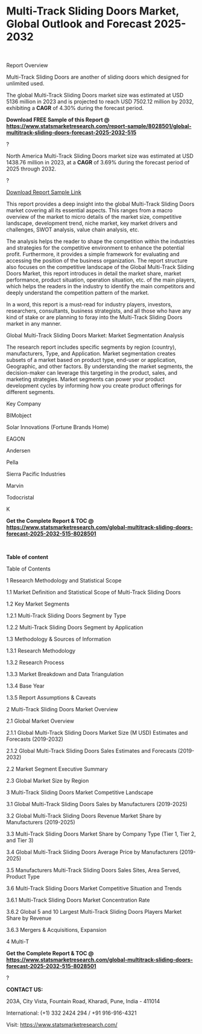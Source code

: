 <h1>Multi-Track Sliding Doors Market, Global Outlook and Forecast 2025-2032</h1><br/><p>Report Overview</p>
 
 
 
 <p>Multi-Track Sliding Doors are another of sliding doors which designed for unlimited used.</p>
 
 
 
 <p>The global Multi-Track Sliding Doors market size was estimated at USD 5136 million in 2023 and is projected to reach USD 7502.12 million by 2032, exhibiting a <strong>CAGR</strong> of 4.30% during the forecast period.</p>
 
 
 
 <div><b>Download FREE Sample of this Report @ <a href="https://www.statsmarketresearch.com/download-free-sample/8028501/global-multitrack-sliding-doors-forecast-2025-2032-515">https://www.statsmarketresearch.com/report-sample/8028501/global-multitrack-sliding-doors-forecast-2025-2032-515</a></b></div>
 
 
 
 <p>? </p>
 
 
 
 <p>North America Multi-Track Sliding Doors market size was estimated at USD 1438.76 million in 2023, at a <strong>CAGR</strong> of 3.69% during the forecast period of 2025 through 2032.</p>
 
 
 
 <p>? </p>
 
 
 
 <p><a href="https://www.statsmarketresearch.com/download-free-sample/8028501/global-multitrack-sliding-doors-forecast-2025-2032-515">Download Report Sample Link</a></p>
 
 
 
 <p>This report provides a deep insight into the global Multi-Track Sliding Doors market covering all its essential aspects. This ranges from a macro overview of the market to micro details of the market size, competitive landscape, development trend, niche market, key market drivers and challenges, SWOT analysis, value chain analysis, etc.</p>
 
 
 
 <p>The analysis helps the reader to shape the competition within the industries and strategies for the competitive environment to enhance the potential profit. Furthermore, it provides a simple framework for evaluating and accessing the position of the business organization. The report structure also focuses on the competitive landscape of the Global Multi-Track Sliding Doors Market, this report introduces in detail the market share, market performance, product situation, operation situation, etc. of the main players, which helps the readers in the industry to identify the main competitors and deeply understand the competition pattern of the market.</p>
 
 
 
 <p>In a word, this report is a must-read for industry players, investors, researchers, consultants, business strategists, and all those who have any kind of stake or are planning to foray into the Multi-Track Sliding Doors market in any manner.</p>
 
 
 
 <p>Global Multi-Track Sliding Doors Market: Market Segmentation Analysis</p>
 
 
 
 <p>The research report includes specific segments by region (country), manufacturers, Type, and Application. Market segmentation creates subsets of a market based on product type, end-user or application, Geographic, and other factors. By understanding the market segments, the decision-maker can leverage this targeting in the product, sales, and marketing strategies. Market segments can power your product development cycles by informing how you create product offerings for different segments.</p>
 
 
 
 <p>Key Company</p>
 
 
 
 <p>BIMobject</p>
 
 
 
 <p>Solar Innovations (Fortune Brands Home)</p>
 
 
 
 <p>EAGON</p>
 
 
 
 <p>Andersen</p>
 
 
 
 <p>Pella</p>
 
 
 
 <p>Sierra Pacific Industries</p>
 
 
 
 <p>Marvin</p>
 
 
 
 <p>Todocristal</p>
 
 
 
 <p>K</p>
 
 
 
 <div><b>Get the Complete Report & TOC @ <a href="https://www.statsmarketresearch.com/global-multitrack-sliding-doors-forecast-2025-2032-515-8028501">https://www.statsmarketresearch.com/global-multitrack-sliding-doors-forecast-2025-2032-515-8028501</a></b></div>
 
 
 
 <p><br />
 
 <b>Table of content</b></p>
 
 
 
 <p>Table of Contents<br />
 
 1 Research Methodology and Statistical Scope<br />
 
 1.1 Market Definition and Statistical Scope of Multi-Track Sliding Doors<br />
 
 1.2 Key Market Segments<br />
 
 1.2.1 Multi-Track Sliding Doors Segment by Type<br />
 
 1.2.2 Multi-Track Sliding Doors Segment by Application<br />
 
 1.3 Methodology & Sources of Information<br />
 
 1.3.1 Research Methodology<br />
 
 1.3.2 Research Process<br />
 
 1.3.3 Market Breakdown and Data Triangulation<br />
 
 1.3.4 Base Year<br />
 
 1.3.5 Report Assumptions & Caveats<br />
 
 2 Multi-Track Sliding Doors Market Overview<br />
 
 2.1 Global Market Overview<br />
 
 2.1.1 Global Multi-Track Sliding Doors Market Size (M USD) Estimates and Forecasts (2019-2032)<br />
 
 2.1.2 Global Multi-Track Sliding Doors Sales Estimates and Forecasts (2019-2032)<br />
 
 2.2 Market Segment Executive Summary<br />
 
 2.3 Global Market Size by Region<br />
 
 3 Multi-Track Sliding Doors Market Competitive Landscape<br />
 
 3.1 Global Multi-Track Sliding Doors Sales by Manufacturers (2019-2025)<br />
 
 3.2 Global Multi-Track Sliding Doors Revenue Market Share by Manufacturers (2019-2025)<br />
 
 3.3 Multi-Track Sliding Doors Market Share by Company Type (Tier 1, Tier 2, and Tier 3)<br />
 
 3.4 Global Multi-Track Sliding Doors Average Price by Manufacturers (2019-2025)<br />
 
 3.5 Manufacturers Multi-Track Sliding Doors Sales Sites, Area Served, Product Type<br />
 
 3.6 Multi-Track Sliding Doors Market Competitive Situation and Trends<br />
 
 3.6.1 Multi-Track Sliding Doors Market Concentration Rate<br />
 
 3.6.2 Global 5 and 10 Largest Multi-Track Sliding Doors Players Market Share by Revenue<br />
 
 3.6.3 Mergers & Acquisitions, Expansion<br />
 
 4 Multi-T</p>
 
 
 
 <div><b>Get the Complete Report & TOC @ <a href="https://www.statsmarketresearch.com/global-multitrack-sliding-doors-forecast-2025-2032-515-8028501">https://www.statsmarketresearch.com/global-multitrack-sliding-doors-forecast-2025-2032-515-8028501</a></b></div>
 
 
 
 <p>? </p>
 
 
 
 <p><b>CONTACT US:</b><br />
 
 203A, City Vista, Fountain Road, Kharadi, Pune, India - 411014<br />
 
 International: (+1) 332 2424 294 / +91 916-916-4321<br />
 
 Visit: <a href="https://www.statsmarketresearch.com/">https://www.statsmarketresearch.com/</a></p>